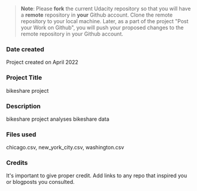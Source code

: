 >**Note**: Please **fork** the current Udacity repository so that you will have a **remote** repository in **your** Github account. Clone the remote repository to your local machine. Later, as a part of the project "Post your Work on Github", you will push your proposed changes to the remote repository in your Github account.

### Date created
Project created on April 2022

### Project Title
bikeshare project

### Description
bikeshare project analyses bikeshare data

### Files used
chicago.csv, new_york_city.csv, washington.csv

### Credits
It's important to give proper credit. Add links to any repo that inspired you or blogposts you consulted.

